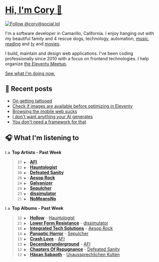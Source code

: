 # [Hi, I'm Cory 👋](https://coryd.dev)

[![Follow @cory@social.lol](https://img.shields.io/mastodon/follow/109606224363698309?domain=https%3A%2F%2Fsocial.lol&style=for-the-badge&logo=Mastodon&logoColor=white&labelColor=6364FF)](https://social.lol/@cory)

I'm a software developer in Camarillo, California. I enjoy hanging out with my beautiful family and 4 rescue dogs, technology, automation, [music](https://last.fm/user/coryd_), [reading](https://app.thestorygraph.com/profile/coryd) and [tv](https://trakt.tv/users/cdransf) and [movies](https://trakt.tv/users/cdransf).

I build, maintain and design web applications. I've been coding professionally since 2010 with a focus on frontend technologies. I help organize [the Eleventy Meetup](https://11tymeetup.dev/).

[See what I'm doing now.](https://coryd.dev/now)

## 📝 Recent posts

<!-- BLOGPOSTS:START -->
- [On getting tattooed](https://coryd.dev/posts/2024/on-getting-tattooed/)
- [Check if images are available before optimizing in Eleventy](https://coryd.dev/posts/2024/check-if-images-are-available-before-optimizing-in-eleventy/)
- [Browsing the mobile web sucks](https://coryd.dev/posts/2024/browsing-the-mobile-web-sucks/)
- [I don't want anything your AI generates](https://coryd.dev/posts/2024/i-dont-want-anything-your-ai-generates/)
- [You don't need a framework for that](https://coryd.dev/posts/2024/you-dont-need-a-framework-for-that/)
<!-- BLOGPOSTS:END -->

## 🎧 What I'm listening to

<!--START_LASTFM_ARTISTS:{"period": "7day", "rows": 8}-->
<a href="https://last.fm" target="_blank"><img src="https://user-images.githubusercontent.com/17434202/215290617-e793598d-d7c9-428f-9975-156db1ba89cc.svg" alt="Last.fm Logo" width="18" height="13"/></a> **Top Artists - Past Week**

> `37 ▶️` ∙ **[AFI](https://www.last.fm/music/AFI)**<br/>
> `32 ▶️` ∙ **[Hauntologist](https://www.last.fm/music/Hauntologist)**<br/>
> `30 ▶️` ∙ **[Defeated Sanity](https://www.last.fm/music/Defeated+Sanity)**<br/>
> `26 ▶️` ∙ **[Aesop Rock](https://www.last.fm/music/Aesop+Rock)**<br/>
> `24 ▶️` ∙ **[Galvanizer](https://www.last.fm/music/Galvanizer)**<br/>
> `24 ▶️` ∙ **[Sepulcher](https://www.last.fm/music/Sepulcher)**<br/>
> `23 ▶️` ∙ **[dissimulator](https://www.last.fm/music/dissimulator)**<br/>
> `21 ▶️` ∙ **[NoMeansNo](https://www.last.fm/music/NoMeansNo)**<br/>
<!--END_LASTFM_ARTISTS-->

<!--START_LASTFM_ALBUMS:{"period": "7day", "rows": 8}-->
<a href="https://last.fm" target="_blank"><img src="https://user-images.githubusercontent.com/17434202/215290617-e793598d-d7c9-428f-9975-156db1ba89cc.svg" alt="Last.fm Logo" width="18" height="13"/></a> **Top Albums - Past Week**

> `32 ▶️` ∙ **[Hollow](https://www.last.fm/music/Hauntologist/Hollow)** - [Hauntologist](https://www.last.fm/music/Hauntologist)<br/>
> `21 ▶️` ∙ **[Lower Form Resistance](https://www.last.fm/music/dissimulator/Lower+Form+Resistance)** - [dissimulator](https://www.last.fm/music/dissimulator)<br/>
> `18 ▶️` ∙ **[Integrated Tech Solutions](https://www.last.fm/music/Aesop+Rock/Integrated+Tech+Solutions)** - [Aesop Rock](https://www.last.fm/music/Aesop+Rock)<br/>
> `14 ▶️` ∙ **[Panoptic Horror](https://www.last.fm/music/Sepulcher/Panoptic+Horror)** - [Sepulcher](https://www.last.fm/music/Sepulcher)<br/>
> `13 ▶️` ∙ **[Crash Love](https://www.last.fm/music/AFI/Crash+Love)** - [AFI](https://www.last.fm/music/AFI)<br/>
> `13 ▶️` ∙ **[Decemberunderground](https://www.last.fm/music/AFI/Decemberunderground)** - [AFI](https://www.last.fm/music/AFI)<br/>
> `12 ▶️` ∙ **[Chapters Of Repugnance](https://www.last.fm/music/Defeated+Sanity/Chapters+Of+Repugnance)** - [Defeated Sanity](https://www.last.fm/music/Defeated+Sanity)<br/>
> `12 ▶️` ∙ **[Häxan Sabaoth](https://www.last.fm/music/Unaussprechlichen+Kulten/H%C3%A4xan+Sabaoth)** - [Unaussprechlichen Kulten](https://www.last.fm/music/Unaussprechlichen+Kulten)<br/>
<!--END_LASTFM_ALBUMS-->
